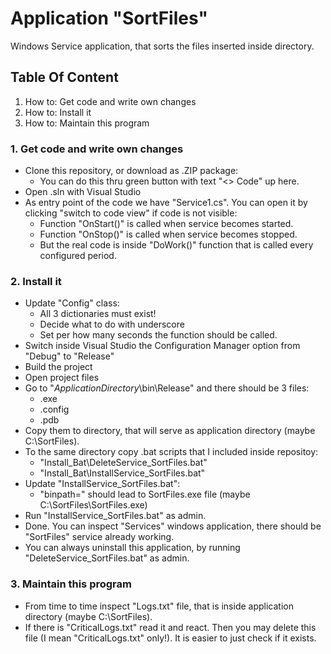 # Application "SortFiles"
Windows Service application, that sorts the files inserted inside directory.

## Table Of Content
1. How to: Get code and write own changes
2. How to: Install it
3. How to: Maintain this program

### 1. Get code and write own changes
- Clone this repository, or download as .ZIP package:
    - You can do this thru green button with text "<> Code" up here.
- Open .sln with Visual Studio
- As entry point of the code we have "Service1.cs". You can open it by clicking "switch to code view" if code is not visible:
    - Function "OnStart()" is called when service becomes started. 
    - Function "OnStop()" is called when service becomes stopped. 
    - But the real code is inside "DoWork()" function that is called every configured period.

### 2. Install it
- Update "Config" class:
    - All 3 dictionaries must exist!
    - Decide what to do with underscore
    - Set per how many seconds the function should be called.
- Switch inside Visual Studio the Configuration Manager option from "Debug" to "Release"
- Build the project
- Open project files
- Go to "*ApplicationDirectory*\bin\Release" and there should be 3 files: 
    - .exe 
    - .config 
    - .pdb
- Copy them to directory, that will serve as application directory (maybe C:\SortFiles).
- To the same directory copy .bat scripts that I included inside repositoy:
    - "Install_Bat\DeleteService_SortFiles.bat" 
    - "Install_Bat\InstallService_SortFiles.bat"
- Update "InstallService_SortFiles.bat":
    - "binpath=" should lead to SortFiles.exe file (maybe C:\SortFiles\SortFiles.exe)
- Run "InstallService_SortFiles.bat" as admin.
- Done. You can inspect "Services" windows application, there should be "SortFiles" service already working.
- You can always uninstall this application, by running "DeleteService_SortFiles.bat" as admin.

### 3. Maintain this program
- From time to time inspect "Logs.txt" file, that is inside application directory (maybe C:\SortFiles).
- If there is "CriticalLogs.txt" read it and react. Then you may delete this file (I mean "CriticalLogs.txt" only!). It is easier to just check if it exists.
